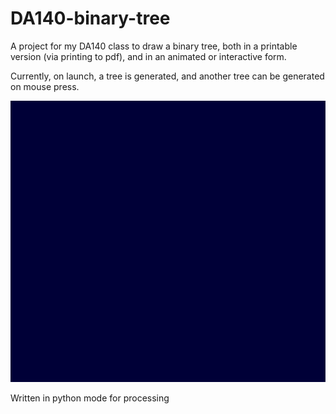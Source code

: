 # DA140-binary-tree

A project for my DA140 class to draw a binary tree, both in a printable version (via printing to pdf), and in an animated or interactive form. 

Currently, on launch, a tree is generated, and another tree can be generated on mouse press. 

<p align="center">
  <img src="./tree.pdf" alt="Tree"
       width="654" height="450">
</p>


Written in python mode for processing